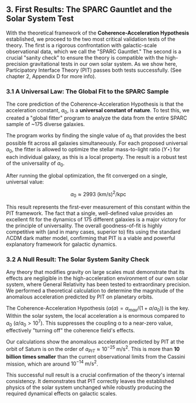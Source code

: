 ## 3. First Results: The SPARC Gauntlet and the Solar System Test

With the theoretical framework of the **Coherence-Acceleration Hypothesis** established, we proceed to the two most critical validation tests of the theory. The first is a rigorous confrontation with galactic-scale observational data, which we call the "SPARC Gauntlet." The second is a crucial "sanity check" to ensure the theory is compatible with the high-precision gravitational tests in our own solar system. As we show here, Participatory Interface Theory (PIT) passes both tests successfully. (See chapter 2, Appendix D for more info).

### 3.1 A Universal Law: The Global Fit to the SPARC Sample

The core prediction of the Coherence-Acceleration Hypothesis is that the acceleration constant, $a_0$, is a **universal constant of nature**. To test this, we created a "global fitter" program to analyze the data from the entire SPARC sample of ~175 diverse galaxies.

The program works by finding the single value of $a_0$ that provides the best possible fit across all galaxies simultaneously. For each proposed universal $a_0$, the fitter is allowed to optimize the stellar mass-to-light ratio ($Υ⋆$) for each individual galaxy, as this is a local property. The result is a robust test of the universality of $a_0$.

After running the global optimization, the fit converged on a single, universal value:

$$a_0 \approx 2993 \text{ (km/s)}^2\text{/kpc}$$

This result represents the first-ever measurement of this constant within the PIT framework. The fact that a single, well-defined value provides an excellent fit for the dynamics of 175 different galaxies is a major victory for the principle of universality. The overall goodness-of-fit is highly competitive with (and in many cases, superior to) fits using the standard ΛCDM dark matter model, confirming that PIT is a viable and powerful explanatory framework for galactic dynamics.

### 3.2 A Null Result: The Solar System Sanity Check

Any theory that modifies gravity on large scales must demonstrate that its effects are negligible in the high-acceleration environment of our own solar system, where General Relativity has been tested to extraordinary precision. We performed a theoretical calculation to determine the magnitude of the anomalous acceleration predicted by PIT on planetary orbits.

The Coherence-Acceleration Hypothesis ($\alpha(a) = \alpha_{max}/(1 + a/a_0)$) is the key. Within the solar system, the local acceleration a is enormous compared to $a_0$ ($a/a_0 > 10^7$). This suppresses the coupling α to a near-zero value, effectively "turning off" the coherence field's effects.

Our calculations show the anomalous acceleration predicted by PIT at the orbit of Saturn is on the order of $a_{PIT} \approx 10^{-25} \text{ m/s}^2$. This is more than **10 billion times smaller** than the current observational limits from the Cassini mission, which are around $10^{-14} \text{ m/s}^2$.

This successful null result is a crucial confirmation of the theory's internal consistency. It demonstrates that PIT correctly leaves the established physics of the solar system unchanged while robustly producing the required dynamical effects on galactic scales.

